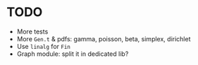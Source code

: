 # TODO
- More tests
- More `Gen.t` & pdfs: gamma, poisson, beta, simplex, dirichlet
- Use `linalg` for `Fin`
- Graph module: split it in dedicated lib?
